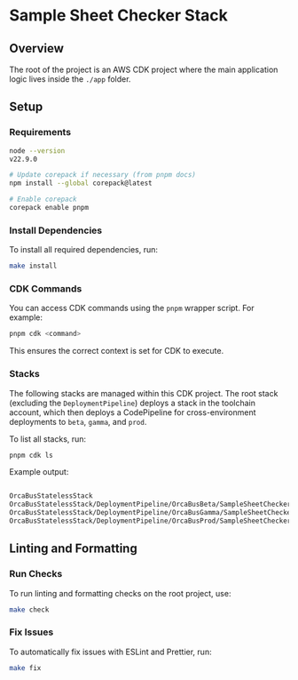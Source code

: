 # Sample Sheet Checker Stack

## Overview

The root of the project is an AWS CDK project where the main application logic lives inside the `./app` folder.

## Setup

### Requirements

```sh
node --version
v22.9.0

# Update corepack if necessary (from pnpm docs)
npm install --global corepack@latest

# Enable corepack
corepack enable pnpm

```

### Install Dependencies

To install all required dependencies, run:

```sh
make install
```

### CDK Commands

You can access CDK commands using the `pnpm` wrapper script. For example:

```sh
pnpm cdk <command>
```

This ensures the correct context is set for CDK to execute.

### Stacks

The following stacks are managed within this CDK project. The root stack (excluding the `DeploymentPipeline`) deploys a stack in the toolchain account, which then deploys a CodePipeline for cross-environment deployments to `beta`, `gamma`, and `prod`.

To list all stacks, run:

```sh
pnpm cdk ls
```

Example output:

```sh

OrcaBusStatelessStack
OrcaBusStatelessStack/DeploymentPipeline/OrcaBusBeta/SampleSheetCheckerStack (OrcaBusBeta-SampleSheetCheckerStack)
OrcaBusStatelessStack/DeploymentPipeline/OrcaBusGamma/SampleSheetCheckerStack (OrcaBusGamma-SampleSheetCheckerStack)
OrcaBusStatelessStack/DeploymentPipeline/OrcaBusProd/SampleSheetCheckerStack (OrcaBusProd-SampleSheetCheckerStack)
```

## Linting and Formatting

### Run Checks

To run linting and formatting checks on the root project, use:

```sh
make check
```

### Fix Issues

To automatically fix issues with ESLint and Prettier, run:

```sh
make fix
```
